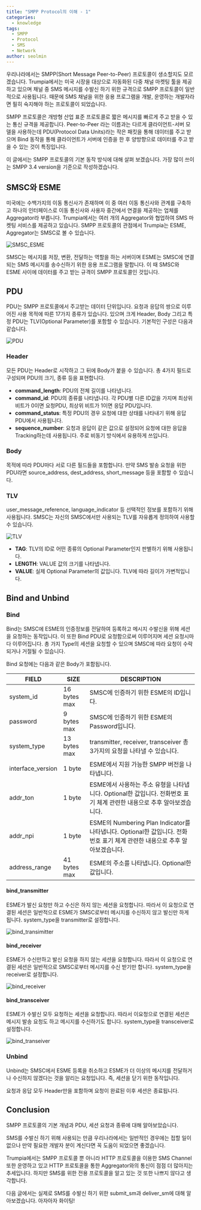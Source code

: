 ```yaml
---
title: "SMPP Protocol의 이해 - 1"
categories:
  - knowledge
tags:
  - SMPP
  - Protocol
  - SMS
  - Network
author: seolmin
---
```


우리나라에서는 SMPP(Short Message Peer-to-Peer) 프로토콜이 생소할지도 모르겠습니다. Trumpia에서는 미국 시장을 대상으로 자동화된 다중 채널 마켓팅 툴을 제공하고 있으며 채널 중 SMS 메시지를 수발신 하기 위한 규격으로 SMPP 프로토콜이 일반적으로 사용됩니다. 때문에 SMS 채널을 위한 응용 프로그램을 개발, 운영하는 개발자라면 필히 숙지해야 하는 프로토콜이 되었습니다.

SMPP 프로토콜은 개방형 산업 표준 프로토콜로 짧은 메시지를 빠르게 주고 받을 수 있는 통신 규격을 제공합니다. Peer-to-Peer 라는 이름과는 다르게 클라이언트-서버 모델을 사용하는데  PDU(Protocol Data Units)라는 작은 패킷을 통해 데이터를 주고 받으며 Bind 동작을 통해 클라이언트가 서버에 인증을 한 후 양방향으로 데이터를 주고 받을 수 있는 것이 특징입니다.

이 글에서는 SMPP 프로토콜의 기본 동작 방식에 대해 살펴 보겠습니다. 가장 많이 쓰이는 SMPP 3.4 version을 기준으로 작성하겠습니다.



## SMSC와 ESME

미국에는 수백가지의 이동 통신사가 존재하며 이 중 여러 이동 통신사와 관계를 구축하고 하나의 인터페이스로 이동 통신사와 사용자 중간에서 연결을 제공하는 업체를 Aggregator라 부릅니다. Trumpia에서는 여러 개의 Aggregator와 협업하여 SMS 마켓팅 서비스를 제공하고 있습니다. SMPP 프로토콜의 관점에서 Trumpia는 ESME, Aggregator는 SMSC로 볼 수 있습니다.

![SMSC_ESME](/images/2019-10-04-SMPP_Protocol_1/SMSC_ESME.png)

SMSC는 메시지를 저장, 변환, 전달하는 역할을 하는 서버이며 ESME는 SMSC에 연결되는 SMS 메시지를 송수신하기 위한 응용 프로그램을 말합니다. 이 때 SMSC와 ESME 사이에 데이터를 주고 받는 규격이 SMPP 프로토콜인 것입니다.



## PDU

PDU는 SMPP 프로토콜에서 주고받는 데이터 단위입니다. 요청과 응답의 쌍으로 이루어진 사용 목적에 따른 17가지 종류가 있습니다.  있으며 크게 Header, Body 그리고 특정 PDU는 TLV(Optional Parameter)를 포함할 수 있습니다. 기본적인 구성은 다음과 같습니다.

![PDU](/images/2019-10-04-SMPP_Protocol_1/PDU.png)

### Header

모든 PDU는 Header로 시작하고 그 뒤에 Body가 붙을 수 있습니다. 총 4가지 필드로 구성되며 PDU의 크기, 종류 등을 표현합니다.

* **command_length**: PDU의 전체 길이를 나타냅니다.
* **command_id**: PDU의 종류를 나타냅니다. 각 PDU별 다른 ID값을 가지며 최상위 비트가 0이면 요청PDU, 최상위 비트가 1이면 응답 PDU입니다.
* **command_status**: 특정 PDU의 경우 요청에 대한 상태를 나타내기 위해 응답 PDU에서 사용됩니다.
* **sequence_number**: 요청과 응답이 같은 값으로 설정되어 요청에 대한 응답을 Tracking하는데 사용됩니다. 주로 비동기 방식에서 유용하게 쓰입니다.

### Body

목적에 따라 PDU마다 서로 다른 필드들을 포함합니다. 만약 SMS 발송 요청을 위한 PDU라면 source_address, dest_address, short_message 등을 포함할 수 있습니다. 

### TLV

user_message_reference, language_indicator 등 선택적인 정보를 포함하기 위해 사용됩니다. SMSC는 자신의 SMSC에서만 사용되는 TLV를 자유롭게 정의하여 사용할 수 있습니다. 

![TLV](/images/2019-10-04-SMPP_Protocol_1/TLV.png)

* **TAG**: TLV의 ID로 어떤 종류의 Optional Parameter인지 판별하기 위해 사용됩니다.
* **LENGTH**: VALUE 값의 크기를 나타냅니다.
* **VALUE**: 실제 Optional Parameter의 값입니다. TLV에 따라 길이가 가변적입니다.



## Bind and Unbind

### Bind

Bind는 SMSC에 ESME의 인증정보를 전달하여 등록하고 메시지 수발신을 위해 세션을 요청하는 동작입니다. 이 또한 Bind PDU로 요청함으로써 이루어지며 세션 요청시마다 이루어집니다. 총 가지 Type의 세션을 요청할 수 있으며 SMSC에 따라 요청이 수락되거나 거절될 수 있습니다.

Bind 요청에는 다음과 같은 Body가 포함됩니다.

| FIELD             | SIZE         | DESCRIPTION                                                  |
| ----------------- | ------------ | ------------------------------------------------------------ |
| system_id         | 16 bytes max | SMSC에 인증하기 위한 ESME의 ID입니다.                        |
| password          | 9 bytes max  | SMSC에 인증하기 위한 ESME의 Password입니다.                  |
| system_type       | 13 bytes max | transmitter, receiver, transceiver 총 3가지의 요청을 나타낼 수 있습니다. |
| interface_version | 1 byte       | ESME에서 지원 가능한 SMPP 버전을 나타냅니다.                 |
| addr_ton          | 1 byte       | ESME에서 사용하는 주소 유형을 나타냅니다. Optional한 값입니다. 전화번호 표기 체계 관련한 내용으로 추후 알아보겠습니다. |
| addr_npi          | 1 byte       | ESME의 Numbering Plan Indicator를 나타냅니다. Optional한 값입니다. 전화번호 표기 체계 관련한 내용으로 추후 알아보겠습니다. |
| address_range     | 41 bytes max | ESME의 주소를 나타냅니다. Optional한 값입니다.               |



#### bind_transmitter

ESME가 발신 요청만 하고 수신은 하지 않는 세션을 요청합니다. 따라서 이 요청으로 연결된 세션은 일반적으로 ESME가 SMSC로부터 메시지를 수신하지 않고 발신만 하게 됩니다. system_type을 transmitter로 설정합니다.

![bind_transimitter](/images/2019-10-04-SMPP_Protocol_1/bind_transimitter.png)

#### bind_receiver

ESME가 수신만하고 발신 요청을 하지 않는 세션을 요청합니다. 따라서 이 요청으로 연결된 세션은 일반적으로 SMSC로부터 메시지를 수신 받기만 합니다. system_type을 receiver로 설정합니다.

![bind_receiver](/images/2019-10-04-SMPP_Protocol_1/bind_receiver.png)

#### bind_transceiver

ESME가 수발신 모두 요청하는 세션을 요청합니다. 따라서 이요청으로 연결된 세션은 메시지 발송 요청도 하고 메시지를 수신하기도 합니다. system_type을 transceiver로 설정합니다.

![bind_transeiver](/images/2019-10-04-SMPP_Protocol_1/bind_transeiver.png)



### Unbind

Unbind는 SMSC에서 ESME 등록을 취소하고 ESME가 더 이상의 메시지를 전달하거나 수신하지 않겠다는 것을 알리는 요청입니다. 즉, 세션을 닫기 위한 동작입니다.

요청과 응답 모두 Header만을 포함하며 요청이 완료된 이후 세션은 종료됩니다.



## Conclusion

SMPP 프로토콜의 기본 개념과 PDU, 세션 요청과 종류에 대해 알아보았습니다. 

SMS를 수발신 하기 위해 사용되는 만큼 우리나라에서는 일반적인 경우에는 접할 일이 없으나 만약 필요한 개발자 분이 계신다면 꼭 도움이 되었으면 좋겠습니다.

Trumpia에서는 SMPP 프로토콜 뿐 아니라 HTTP 프로토콜을 이용한 SMS Channel 또한 운영하고 있고 HTTP 프로토콜을 통한 Aggregator와의 통신이 점점 더 많아지는 추세입니다. 하지만 SMS를 위한 전용 프로토콜을 알고 있는 것 또한 나쁘지 않다고 생각합니다.

다음 글에서는 실제로 SMS를 수발신 하기 위한 submit_sm과 deliver_sm에 대해 알아보겠습니다. 아자아자 화이팅!

